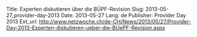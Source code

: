 Title: Experten diskutieren über die BÜPF-Revision
Slug: 2013-05-27_provider-day-2013
Date: 2013-05-27
Lang: de
Publisher: Provider Day 2013
Ext_url: http://www.netzwoche.ch/de-CH/News/2013/05/27/Provider-Day-2013-Experten-diskutieren-ueber-die-BUePF-Revision.aspx